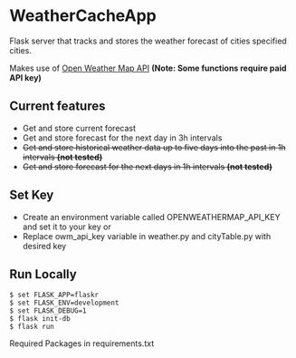 # WeatherCacheApp
 Flask server that tracks and stores the weather forecast of cities specified cities.
  
 Makes use of [Open Weather Map API](https://openweathermap.org/)
 **(Note: Some functions require paid API key)**
 
## Current features
- Get and store current forecast
- Get and store forecast for the next day in 3h intervals
- ~~Get and store historical weather data up to five days into the past in 1h intervals **(not tested)**~~
- ~~Get and store forecast for the next days in 1h intervals **(not tested)**~~

## Set Key
- Create an environment variable called OPENWEATHERMAP_API_KEY and set it to your key
or
- Replace owm_api_key variable in weather.py and cityTable.py with desired key
## Run Locally
```
$ set FLASK_APP=flaskr 
$ set FLASK_ENV=development 
$ set FLASK_DEBUG=1
$ flask init-db
$ flask run
```

Required Packages in requirements.txt
